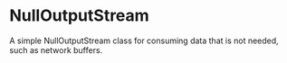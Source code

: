 # NullOutputStream
A simple NullOutputStream class for consuming data that is not needed, such as network buffers.
